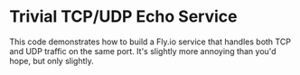 # Trivial TCP/UDP Echo Service

This code demonstrates how to build a Fly.io service that handles
both TCP and UDP traffic on the same port. It's slightly more annoying
than you'd hope, but only slightly.
